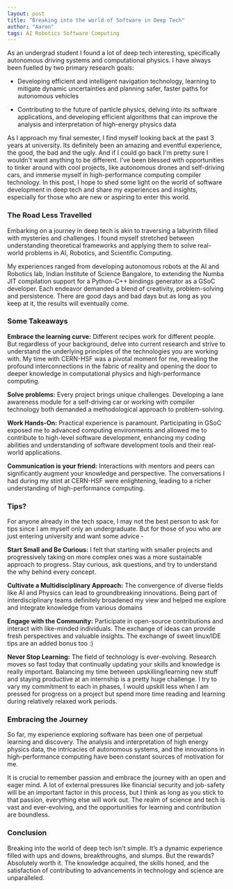 ```yaml
---
layout: post
title: "Breaking into the world of Software in Deep Tech"
author: "Aaron"
tags: AI Robotics Software Computing
---
```



As an undergrad student I found a lot of deep tech interesting, specifically autonomous driving systems and computational physics. I have always been fuelled by two primary research goals:

- Developing efficient and intelligent navigation technology, learning to mitigate dynamic uncertainties and planning safer, faster paths for autonomous vehicles

- Contributing to the future of particle physics, delving into its software applications, and developing efficient algorithms that can improve the analysis and interpretation of high-energy physics data

As I approach my final semester, I find myself looking back at the past 3 years at university. Its definitely been an amazing and eventful experience, the good, the bad and the ugly. And if I could go back I'm pretty sure I wouldn't want anything to be different. I’ve been blessed with opportunities to tinker around with cool projects, like autonomous drones and self-driving cars, and immerse myself in high-performance computing compiler technology. In this post, I hope to shed some light on the world of software development in deep tech and share my experiences and insights, especially for those who are new or aspiring to enter this world.

### The Road Less Travelled
Embarking on a journey in deep tech is akin to traversing a labyrinth filled with mysteries and challenges. I found myself stretched between understanding theoretical frameworks and applying them to solve real-world problems in AI, Robotics, and Scientific Computing.

My experiences ranged from developing autonomous robots at the AI and Robotics lab, Indian Institute of Science Bangalore, to extending the Numba JIT compilation support for a Python-C++ bindings generator as a GSoC developer. Each endeavor demanded a blend of creativity, problem-solving and persistence. There are good days and bad days but as long as you keep at it, the results will eventually come.

### Some Takeaways
**Embrace the learning curve:**
   Different recipes work for different people. But regardless of your background, delve into current research and strive to understand the underlying principles of the technologies you are working with. My time with CERN-HSF was a pivotal moment for me, revealing the profound interconnections in the fabric of reality and opening the door to deeper knowledge in computational physics and high-performance computing.

**Solve problems:**
   Every project brings unique challenges. Developing a lane awareness module for a self-driving car or working with compiler technology both demanded a methodological approach to problem-solving.

**Work Hands-On:**
   Practical experience is paramount. Participating in GSoC exposed me to advanced computing environments and allowed me to contribute to high-level software development, enhancing my coding abilities and understanding of software development tools and their real-world applications.

**Communication is your friend:**
   Interactions with mentors and peers can significantly augment your knowledge and perspective. The conversations I had during my stint at CERN-HSF were enlightening, leading to a richer understanding of high-performance computing.

### Tips?
For anyone already in the tech space, I may not the best person to ask for tips since I am myself only an undergraduate. But for those of you who are just entering university and want some advice -

**Start Small and Be Curious:**
   I felt that starting with smaller projects and progressively taking on more complex ones was a more sustainable approach to progress. Stay curious, ask questions, and try to understand the why behind every concept. 

**Cultivate a Multidisciplinary Approach:**
   The convergence of diverse fields like AI and Physics can lead to groundbreaking innovations. Being part of interdisciplinary teams definitely broadened my view and helped me explore and integrate knowledge from various domains

**Engage with the Community:**
   Participate in open-source contributions and interact with like-minded individuals. The exchange of ideas can provide fresh perspectives and valuable insights.
   The exchange of sweet linux/IDE tips are an added bonus too :)

**Never Stop Learning:**
   The field of technology is ever-evolving. Research moves so fast today that continually updating your skills and knowledge is really important. Balancing my time between upskilling/learning new stuff and staying productive at an internship is a pretty huge challenge. I try to vary my commitment to each in phases, I would upskill less when I am pressed for progress on a project but spend more time reading and learning during relatively relaxed work periods.

### Embracing the Journey
So far, my experience exploring software has been one of perpetual learning and discovery. The analysis and interpretation of high energy physics data, the intricacies of autonomous systems, and the innovations in high-performance computing have been constant sources of motivation for me.

It is crucial to remember passion and embrace the journey with an open and eager mind. A lot of external pressures like financial security and job-safety will be an important factor in this process, but I think as long as you stick to that passion, everything else will work out. The realm of science and tech is vast and ever-evolving, and the opportunities for learning and contribution are boundless.

### Conclusion
Breaking into the world of deep tech isn't simple. It’s a dynamic experience filled with ups and downs, breakthroughs, and slumps. But the rewards? Absolutely worth it. The knowledge acquired, the skills honed, and the satisfaction of contributing to advancements in technology and science are unparalleled.

